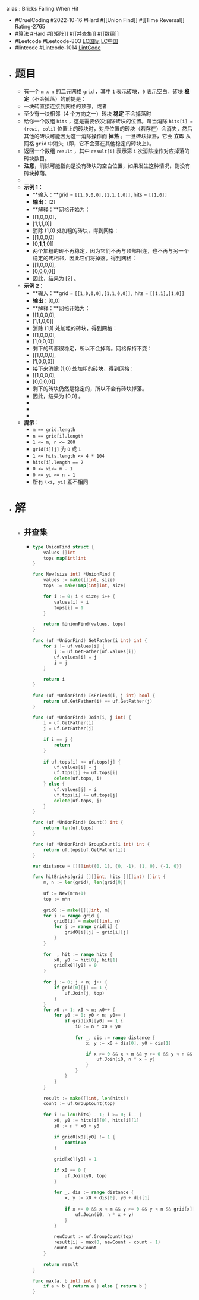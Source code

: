 alias:: Bricks Falling When Hit
- #CruelCoding #2022-10-16 #Hard #[[Union Find]] #[[Time Reversal]] Rating-2765
- #算法 #Hard #[[矩阵]] #[[并查集]] #[[数组]]
- #Leetcode #Leetcode-803 [LC国际](https://leetcode.com/problems/bricks-falling-when-hit/) [LC中国](https://leetcode.cn/problems/bricks-falling-when-hit/)
- #lintcode #Lintcode-1014 [LintCode](https://www.lintcode.com/problem/1014/)
- # 题目
	- 有一个 `m x n` 的二元网格 `grid` ，其中 `1` 表示砖块，`0` 表示空白。砖块 **稳定**（不会掉落）的前提是：
	- 一块砖直接连接到网格的顶部，或者
	- 至少有一块相邻（4 个方向之一）砖块 **稳定** 不会掉落时
	- 给你一个数组 `hits` ，这是需要依次消除砖块的位置。每当消除 `hits[i] = (rowi, coli)` 位置上的砖块时，对应位置的砖块（若存在）会消失，然后其他的砖块可能因为这一消除操作而 **掉落** 。一旦砖块掉落，它会 **立即** 从网格 `grid` 中消失（即，它不会落在其他稳定的砖块上）。
	- 返回一个数组 `result` ，其中 `result[i]` 表示第 `i` 次消除操作对应掉落的砖块数目。
	- **注意**，消除可能指向是没有砖块的空白位置，如果发生这种情况，则没有砖块掉落。
	-
	- **示例 1：**
		- **输入：**grid = `[[1,0,0,0],[1,1,1,0]]`, hits = `[[1,0]]`
		- **输出：**[2]
		- **解释：**网格开始为：
		- [[1,0,0,0]，
		- [**1**,1,1,0]]
		- 消除 (1,0) 处加粗的砖块，得到网格：
		- [[1,0,0,0]
		- [0,**1**,**1**,0]]
		- 两个加粗的砖不再稳定，因为它们不再与顶部相连，也不再与另一个稳定的砖相邻，因此它们将掉落。得到网格：
		- [[1,0,0,0],
		- [0,0,0,0]]
		- 因此，结果为 [2] 。
	- **示例 2：**
		- **输入：**grid = `[[1,0,0,0],[1,1,0,0]],` hits = `[[1,1],[1,0]]`
		- **输出：**[0,0]
		- **解释：**网格开始为：
		- [[1,0,0,0],
		- [1,**1**,0,0]]
		- 消除 (1,1) 处加粗的砖块，得到网格：
		- [[1,0,0,0],
		- [1,0,0,0]]
		- 剩下的砖都很稳定，所以不会掉落。网格保持不变：
		- [[1,0,0,0],
		- [**1**,0,0,0]]
		- 接下来消除 (1,0) 处加粗的砖块，得到网格：
		- [[1,0,0,0],
		- [0,0,0,0]]
		- 剩下的砖块仍然是稳定的，所以不会有砖块掉落。
		- 因此，结果为 [0,0] 。
		-
		-
		-
	- **提示：**
		- `m == grid.length`
		- `n == grid[i].length`
		- `1 <= m, n <= 200`
		- `grid[i][j]` 为 `0` 或 `1`
		- `1 <= hits.length <= 4 * 104`
		- `hits[i].length == 2`
		- `0 <= xi<= m - 1`
		- `0 <= yi <= n - 1`
		- 所有 `(xi, yi)` 互不相同
- # 解
	- ## 并查集
		- ```go
		  type UnionFind struct {
		      values []int
		      tops map[int]int
		  }
		  
		  func New(size int) *UnionFind {
		      values := make([]int, size)
		      tops := make(map[int]int, size)
		      
		      for i := 0; i < size; i++ {
		          values[i] = i
		          tops[i] = 1
		      }
		      
		      return &UnionFind{values, tops}
		  }
		  
		  func (uf *UnionFind) GetFather(i int) int {
		      for i != uf.values[i] {
		          j := uf.GetFather(uf.values[i])
		          uf.values[i] = j
		          i = j
		      }
		      
		      return i
		  }
		  
		  func (uf *UnionFind) IsFriend(i, j int) bool {
		      return uf.GetFather(i) == uf.GetFather(j)
		  }
		  
		  func (uf *UnionFind) Join(i, j int) {
		      i = uf.GetFather(i)
		      j = uf.GetFather(j)
		      
		      if i == j {
		          return
		      }
		      
		      if uf.tops[i] <= uf.tops[j] {
		          uf.values[i] = j
		          uf.tops[j] += uf.tops[i]
		          delete(uf.tops, i)
		      } else {
		          uf.values[j] = i
		          uf.tops[i] += uf.tops[j]
		          delete(uf.tops, j)
		      }
		  }
		  
		  func (uf *UnionFind) Count() int {
		      return len(uf.tops)   
		  }
		  
		  func (uf *UnionFind) GroupCount(i int) int {
		      return uf.tops[uf.GetFather(i)]
		  }
		  
		  var distance = [][]int{{0, 1}, {0, -1}, {1, 0}, {-1, 0}}
		  
		  func hitBricks(grid [][]int, hits [][]int) []int {
		      m, n := len(grid), len(grid[0])
		      
		      uf := New(m*n+1)
		      top := m*n
		      
		      grid0 := make([][]int, m)
		      for i := range grid {
		          grid0[i] = make([]int, n)
		          for j := range grid[i] {
		              grid0[i][j] = grid[i][j]
		          }
		      }
		      
		      for _, hit := range hits {
		          x0, y0 := hit[0], hit[1]
		          grid[x0][y0] = 0
		      }
		      
		      for j := 0; j < n; j++ {
		          if grid[0][j] == 1 {
		              uf.Join(j, top)
		          }
		      }
		      for x0 := 1; x0 < m; x0++ {
		          for y0 := 0; y0 < n; y0++ {
		              if grid[x0][y0] == 1 {
		                  i0 := n * x0 + y0
		                  
		                  for _, dis := range distance {
		                      x, y := x0 + dis[0], y0 + dis[1]
		  
		                      if x >= 0 && x < m && y >= 0 && y < n && grid[x][y] == 1{
		                          uf.Join(i0, n * x + y)
		                      }
		                  }
		              }
		          }
		      }
		      
		      result := make([]int, len(hits))
		      count := uf.GroupCount(top)
		      
		      for i := len(hits) - 1; i >= 0; i-- {
		          x0, y0 := hits[i][0], hits[i][1]
		          i0 := n * x0 + y0
		          
		          if grid0[x0][y0] != 1 {
		              continue
		          }
		          
		          grid[x0][y0] = 1
		          
		          if x0 == 0 {
		              uf.Join(y0, top)
		          }
		          
		          for _, dis := range distance {
		              x, y := x0 + dis[0], y0 + dis[1]
		              
		              if x >= 0 && x < m && y >= 0 && y < n && grid[x][y] == 1{
		                  uf.Join(i0, n * x + y)
		              }
		          }
		          
		          newCount := uf.GroupCount(top)
		          result[i] = max(0, newCount - count - 1)
		          count = newCount
		      }
		      
		      return result
		  }
		  
		  func max(a, b int) int {
		      if a > b { return a } else { return b }
		  }
		  ```